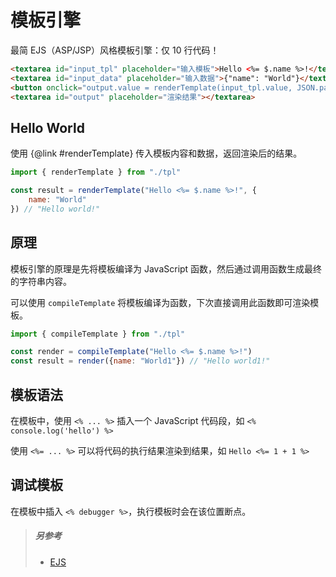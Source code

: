 # 模板引擎
最简 EJS（ASP/JSP）风格模板引擎：仅 10 行代码！

```html demo .doc
<textarea id="input_tpl" placeholder="输入模板">Hello <%= $.name %>!</textarea> 
<textarea id="input_data" placeholder="输入数据">{"name": "World"}</textarea> 
<button onclick="output.value = renderTemplate(input_tpl.value, JSON.parse(input_data.value))">渲染模板</button>
<textarea id="output" placeholder="渲染结果"></textarea>
```

## Hello World
使用 {@link #renderTemplate} 传入模板内容和数据，返回渲染后的结果。
```js
import { renderTemplate } from "./tpl"

const result = renderTemplate("Hello <%= $.name %>!", {
	name: "World"
}) // "Hello world!"
```

## 原理
模板引擎的原理是先将模板编译为 JavaScript 函数，然后通过调用函数生成最终的字符串内容。

可以使用 `compileTemplate` 将模板编译为函数，下次直接调用此函数即可渲染模板。

```js
import { compileTemplate } from "./tpl"

const render = compileTemplate("Hello <%= $.name %>!")
const result = render({name: "World1"}) // "Hello world1!"
```

## 模板语法
在模板中，使用 `<% ... %>` 插入一个 JavaScript 代码段，如 `<% console.log('hello') %>`

使用 `<%= ... %>` 可以将代码的执行结果渲染到结果，如 `Hello <%= 1 + 1 %>`

## 调试模板
在模板中插入 `<% debugger %>`，执行模板时会在该位置断点。

> ##### 另参考
> - [EJS](http://www.embeddedjs.com/)